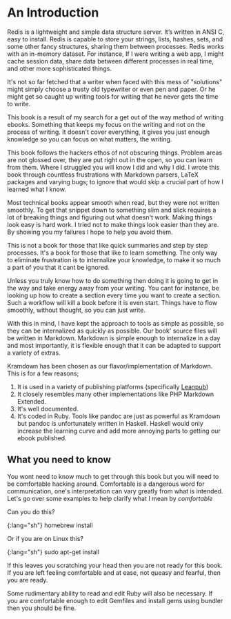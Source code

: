 # An Introduction

Redis is a lightweight and simple data structure server.
It’s written in ANSI C, easy to install.
Redis is capable to store your strings, lists, hashes, sets, and some other fancy structures, sharing them between processes.
Redis works with an in-memory dataset.
For instance, If I were writing a web app, I might cache session data, share data between different processes in real time, and other more sophisticated things.

It's not so far fetched that a writer when faced with this mess of "solutions" might simply choose a trusty old
typewriter or even pen and paper. Or he might get so caught up writing tools for writing that he never gets the time to
write.

This book is a result of my search for a get out of the way method of writing ebooks. Something that keeps my focus on
the writing and not on the process of writing. It doesn't cover everything, it gives you just enough knowledge so you
can focus on what matters, the writing.

This book follows the hackers ethos of not obscuring things. Problem areas are not glossed over, they are put right out
in the open, so you can learn from them. Where I struggled you will know I did and why I did. I wrote this book through
countless frustrations with Markdown parsers, LaTeX packages and varying bugs; to ignore that would skip a crucial part
of how I learned what I know.

Most technical books appear smooth when read, but they were not written smoothly. To get that snippet down to something
slim and slick requires a lot of breaking things and figuring out what doesn't work. Making things look easy is hard
work. I tried not to make things look easier than they are. By showing you my failures I hope to help you avoid
them.

This is not a book for those that like quick summaries and step by step processes. It's a book for those that like to
learn something. The only way to eliminate frustration is to internalize your knowledge, to make it so much a part of
you that it cant be ignored. 

Unless you truly know how to do something then doing it is going to get in the way and take energy away from your
writing. You cant for instance, be looking up how to create a section every time you want to create a section. Such a
workflow will kill a book before it is even start. Things have to flow smoothly, without thought, so you can just write.

With this in mind, I have kept the approach to tools as simple as possible, so they can be internalized as quickly as
possible. Our book' source files will be written in Markdown. Markdown is simple enough to internalize in a day and 
most importantly, it is flexible enough that it can be adapted to support a variety of extras.

Kramdown has been chosen as our flavor/implementation of Markdown. This is for a few reasons;

1. It is used in a variety of publishing platforms (specifically [Leanpub](https://leanpub.com))
2. It closely resembles many other implementations like PHP Markdown Extended. 
3. It's well documented.
4. It's coded in Ruby. Tools like pandoc are just as powerful as Kramdown but pandoc is unfortunately written in
Haskell. Haskell would only increase the learning curve and add more annoying parts to getting our
ebook published.

## What you need to know

You wont need to know much to get through this book but you will need to be comfortable hacking around. Comfortable is 
a dangerous word for communication, one's interpretation can vary greatly from what is intended. Let's go over some
examples to help clarify what I mean by _comfortable_

Can you do this?

{:lang="sh"}
    homebrew install

Or if you are on Linux this?

{:lang="sh"}
    sudo apt-get install

If this leaves you scratching your head then you are not ready for this book. If you are left feeling comfortable and 
at ease, not queasy and fearful, then you are ready.

Some rudimentary ability to read and edit Ruby will also be necessary. If you are comfortable enough to edit Gemfiles 
and install gems using bundler then you should be fine.
